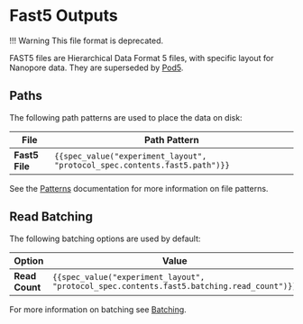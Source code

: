 Fast5 Outputs
=============

!!! Warning
    This file format is deprecated.

FAST5 files are Hierarchical Data Format 5 files, with specific layout for Nanopore data. They are superseded by [Pod5](./pod5.md).

Paths
-----

The following path patterns are used to place the data on disk:

File           | Path Pattern
-------------- | ------------
**Fast5 File** | ``{{spec_value("experiment_layout", "protocol_spec.contents.fast5.path")}}``

See the [Patterns](../minknow/patterns.md) documentation for more information on file patterns.

Read Batching
-------------

The following batching options are used by default:


Option         | Value
-------------- | -----
**Read Count** | ``{{spec_value("experiment_layout", "protocol_spec.contents.fast5.batching.read_count")}}``

For more information on batching see [Batching](../minknow/batching.md).
